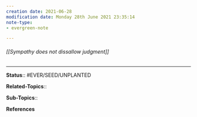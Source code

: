 ```yaml
---
creation date: 2021-06-28
modification date: Monday 28th June 2021 23:35:14
note-type: 
- evergreen-note

---
```


###### [[Sympathy does not dissallow judgment]]



---

**Status**:: #EVER/SEED/UNPLANTED 

**Related-Topics**:: 
	
**Sub-Topics**::
	
**References**